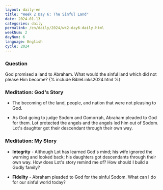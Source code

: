 ```yaml
---
layout: daily-en
title: "Week 2 Day 6: The Sinful Land"
date: 2024-01-13
categories: daily
permalink: /en/daily/2024/wk2-day6-daily.html
weekNum: 2
dayNum: 6
language: English
cycle: 2024
---
```


### Question     
God promised a land to Abraham. What would the sinful land which did not please Him become?
{% include BibleLinks2024.html %}

### Meditation: God's Story   
+ The becoming of the land, people, and nation that were not pleasing to God. 

+ As God going to judge Sodom and Gomorrah, Abraham pleaded to God for them. Lot protected the angels and the angels led him out of Sodom. Lot's daughter got their descendant through their own way. 

### Meditation: My Story   
+ **Integrity** - Although Lot has learned God's mind; his wife ignored the warning and looked back; his daughters got descendants through their own way. How does Lot's story remind me of? How should I build a Godly family? 

+ **Fidelity** - Abraham pleaded to God for the sinful Sodom. What can I do for our sinful world today? 
